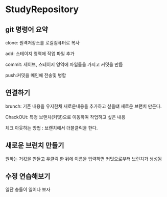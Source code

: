 # StudyRepository

## git 명령어 요약

clone: 원격저장소를 로컬컴퓨터로 복사

add: 스테이지 영역에 작업 파일 추가

commit: 세이브, 스테이지 영역에 파일들을 가지고  커밋을 만듬

push:커밋을 메인에 전송및 병합

## 연결하기 
brunch: 기존 내용을 유지한채 새로운내용을 추가하고 싶을떄 새로운 브랜치 만든다.

ChackOUt: 특정 브랜치(커밋)으로 이동하여 작업하고 싶은 내용

체크 아웃하는 방법 : 브랜치에서 더블클릭을 한다.

## 새로운 브런치 만들기 
원하는 거킧을 만들고 우클릭 한 뒤에 이름을 입력하면 
커밋으로부터 브런치가 생성됨

## 수정 연습해보기
일단 충돌이 일어나 보자
